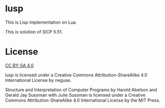 lusp
====

This is Lisp implementation on Lua.

This is solution of SICP 5.51.

# License

[CC BY-SA 4.0](http://creativecommons.org/licenses/by-sa/4.0/)

lusp is licensed under a Creative Commons Attribution-ShareAlike 4.0 International License by neguse.

Structure and Interpretation of Computer Programs by Harold Abelson and Gerald Jay Sussman with Julie Sussman is licensed under a Creative Commons Attribution-ShareAlike 4.0 International License by the MIT Press.

